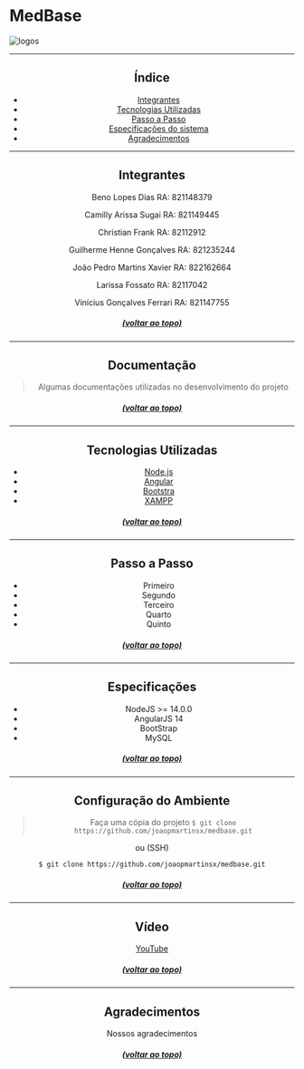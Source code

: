 # MedBase
![logos](https://user-images.githubusercontent.com/111136643/201095387-b4ec146b-7c59-4a37-a89d-854fb06190e2.jpeg)

---
<center>
  
## Índice 

* [Integrantes](#integrantes)
* [Tecnologias Utilizadas](#tecnologias-utilizadas)
* [Passo a Passo](#passo-a-passo)
* [Especificações do sistema](#especificações)
* [Agradecimentos](#agradecimentos)
  
---  

## Integrantes

Beno Lopes Dias RA: 821148379

Camilly Arissa Sugai  RA: 821149445

Christian Frank RA: 82112912

Guilherme Henne Gonçalves RA: 821235244

João Pedro Martins Xavier RA: 822162664
  
Larissa Fossato RA: 82117042

Vinícius Gonçalves Ferrari  RA: 821147755
  

##### [(voltar ao topo)](#medbase)
---
  
## Documentação
>Algumas documentações utilizadas no desenvolvimento do projeto
  

##### [(voltar ao topo)](#medbase)
 ---
  
## Tecnologias Utilizadas

- [Node.js](https://nodejs.org/en/)
- [Angular](https://angular.io/)
- [Bootstra](https://getbootstrap.com/)
- [XAMPP](https://www.apachefriends.org/pt_br/index.html)

##### [(voltar ao topo)](#medbase)
---

## Passo a Passo

* Primeiro
* Segundo
* Terceiro
* Quarto
* Quinto

##### [(voltar ao topo)](#medbase)
---
  
## Especificações

* NodeJS >= 14.0.0
* AngularJS 14
* BootStrap
* MySQL
  
##### [(voltar ao topo)](#medbase)
---

## Configuração do Ambiente

> Faça uma cópia do projeto
`$ git clone https://github.com/joaopmartinsx/medbase.git`

ou (SSH)

`$ git clone https://github.com/joaopmartinsx/medbase.git`

##### [(voltar ao topo)](#medbase)
---

## Vídeo
  
[YouTube]()

##### [(voltar ao topo)](#medbase)
---
 
## Agradecimentos
  
Nossos agradecimentos
  
##### [(voltar ao topo)](#medbase)
